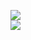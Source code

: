 [![](https://img.shields.io/badge/Made%20With-Github%20Spray-lightgrey.svg?style=for-the-badge&logo=github)](https://github.com/Annihil/github-spray#6895)  
[![](https://i.imgur.com/2DrTn0Z.gif)](https://github.com/Annihil/github-spray)